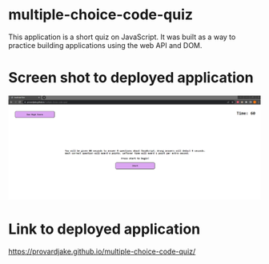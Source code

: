 # multiple-choice-code-quiz
This application is a short quiz on JavaScript. It was built as a way to practice building applications using the web API and DOM.

# Screen shot to deployed application
![Alt text](image.png)

# Link to deployed application
https://provardjake.github.io/multiple-choice-code-quiz/
